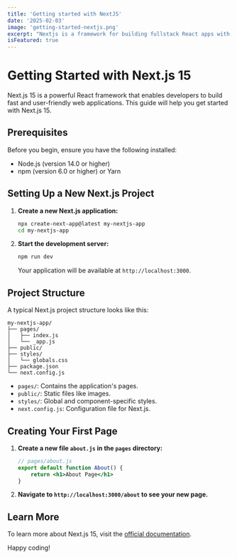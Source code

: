 ```yaml
---
title: 'Getting started with NextJS'
date: '2025-02-03'
image: 'getting-started-nextjs.png'
excerpt: "Nextjs is a framework for building fullstack React apps with SSR."
isFeatured: true
---
```


# Getting Started with Next.js 15

Next.js 15 is a powerful React framework that enables developers to build fast and user-friendly web applications. This guide will help you get started with Next.js 15.

## Prerequisites

Before you begin, ensure you have the following installed:

-   Node.js (version 14.0 or higher)
-   npm (version 6.0 or higher) or Yarn

## Setting Up a New Next.js Project

1. **Create a new Next.js application:**

    ```bash
    npx create-next-app@latest my-nextjs-app
    cd my-nextjs-app
    ```

2. **Start the development server:**

    ```bash
    npm run dev
    ```

    Your application will be available at `http://localhost:3000`.

## Project Structure

A typical Next.js project structure looks like this:

```
my-nextjs-app/
├── pages/
│   ├── index.js
│   └── _app.js
├── public/
├── styles/
│   └── globals.css
├── package.json
└── next.config.js
```

-   `pages/`: Contains the application's pages.
-   `public/`: Static files like images.
-   `styles/`: Global and component-specific styles.
-   `next.config.js`: Configuration file for Next.js.

## Creating Your First Page

1. **Create a new file `about.js` in the `pages` directory:**

    ```jsx
    // pages/about.js
    export default function About() {
        return <h1>About Page</h1>
    }
    ```

2. **Navigate to `http://localhost:3000/about` to see your new page.**

## Learn More

To learn more about Next.js 15, visit the [official documentation](https://nextjs.org/docs).

Happy coding!
